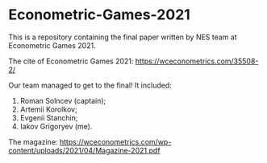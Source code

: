 # Econometric-Games-2021
This is a repository containing the final paper written by NES team at Econometric Games 2021.

The cite of Econometric Games 2021: https://wceconometrics.com/35508-2/

Our team managed to get to the final! It included:
1. Roman Solncev (captain);
2. Artemii Korolkov;
3. Evgenii Stanchin;
4. Iakov Grigoryev (me).

The magazine: https://wceconometrics.com/wp-content/uploads/2021/04/Magazine-2021.pdf
